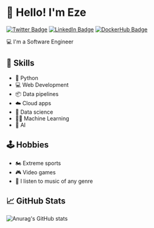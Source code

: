 # 👋 Hello! I'm Eze
[![Twitter Badge](https://img.shields.io/badge/twitter-profile-white?style=flat-square&logo=twitter&logoColor=white&color=1DA1F2)](https://twitter.com/ezeparziale)
[![LinkedIn Badge](https://img.shields.io/badge/LinkedIn-Profile-informational?style=flat-square&logo=linkedin&logoColor=white&color=2867B2)](http://www.linkedin.com/in/ezequielparziale)
[![DockerHub Badge](https://img.shields.io/badge/dockerhub-images-important.svg?style=flat-square&logo=docker&logoColor=white&color=0db7ed)](https://hub.docker.com/u/ezeparziale)

💻 I'm a Software Engineer

## 🤹 Skills

- 🐍 Python
- 💻 Web Development 
- 📦 Data pipelines
- ☁️ Cloud apps
- 🔬 Data science 
- 👨‍💻 Machine Learning 
- 🤖 AI 
  
## 🕹️ Hobbies

- 🏍️ Extreme sports
- 🎮 Video games
- 🎵 I listen to music of any genre

## 📈 GitHub Stats

![Anurag's GitHub stats](https://github-readme-stats.vercel.app/api?username=ezeparziale&show_icons=true&theme=discord_old_blurple&hide_border=true&hide_title=true)
